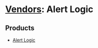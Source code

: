 # [Vendors](README.md): Alert Logic

## Products

- [Alert Logic](../products/03fee4d2-a777-47a6-94d6-55a00dc6ea16.md)
